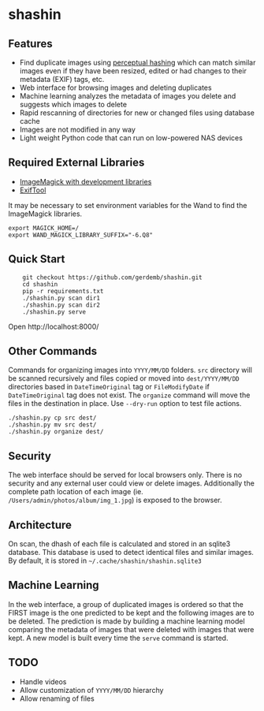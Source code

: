 # shashin

## Features
- Find duplicate images using [perceptual hashing](http://www.hackerfactor.com/blog/index.php?/archives/529-Kind-of-Like-That.html) which can match similar images even if they have been resized, edited or had changes to their metadata (EXIF) tags, etc.
- Web interface for browsing images and deleting duplicates
- Machine learning analyzes the metadata of images you delete and suggests which images to delete
- Rapid rescanning of directories for new or changed files using database cache
- Images are not modified in any way
- Light weight Python code that can run on low-powered NAS devices

## Required External Libraries
- [ImageMagick with development libraries](http://docs.wand-py.org/en/0.5.8/guide/install.html#install-imagemagick-on-debian-ubuntu)
- [ExifTool](https://exiftool.org)

It may be necessary to set environment variables for the Wand to find the ImageMagick libraries.

```
export MAGICK_HOME=/
export WAND_MAGICK_LIBRARY_SUFFIX="-6.Q8"
```

## Quick Start

```
    git checkout https://github.com/gerdemb/shashin.git
    cd shashin 
    pip -r requirements.txt
    ./shashin.py scan dir1
    ./shashin.py scan dir2
    ./shashin.py serve
```

Open http://localhost:8000/

## Other Commands

Commands for organizing images into `YYYY/MM/DD` folders. `src` directory will be scanned recursively and files copied or moved into `dest/YYYY/MM/DD` directories based in `DateTimeOriginal` tag or `FileModifyDate` if `DateTimeOriginal` tag does not exist. The `organize` command will move the files in the destination in place. Use `--dry-run` option to test file actions.

```
./shashin.py cp src dest/
./shashin.py mv src dest/
./shashin.py organize dest/
```

## Security
The web interface should be served for local browsers only. There is no security and any external user could view or delete images. Additionally the complete path location of each image (ie. `/Users/admin/photos/album/img_1.jpg`) is exposed to the browser. 

## Architecture
On scan, the dhash of each file is calculated and stored in an sqlite3 database. This database is used to detect identical files and similar images. By default, it is stored in `~/.cache/shashin/shashin.sqlite3`

## Machine Learning
In the web interface, a group of duplicated images is ordered so that the FIRST image is the one predicted to be kept and the following images are to be deleted. The prediction is made by building a machine learning model comparing the metadata of images that were deleted with images that were kept. A new model is built every time the `serve` command is started.

## TODO
- Handle videos
- Allow customization of `YYYY/MM/DD` hierarchy
- Allow renaming of files 

